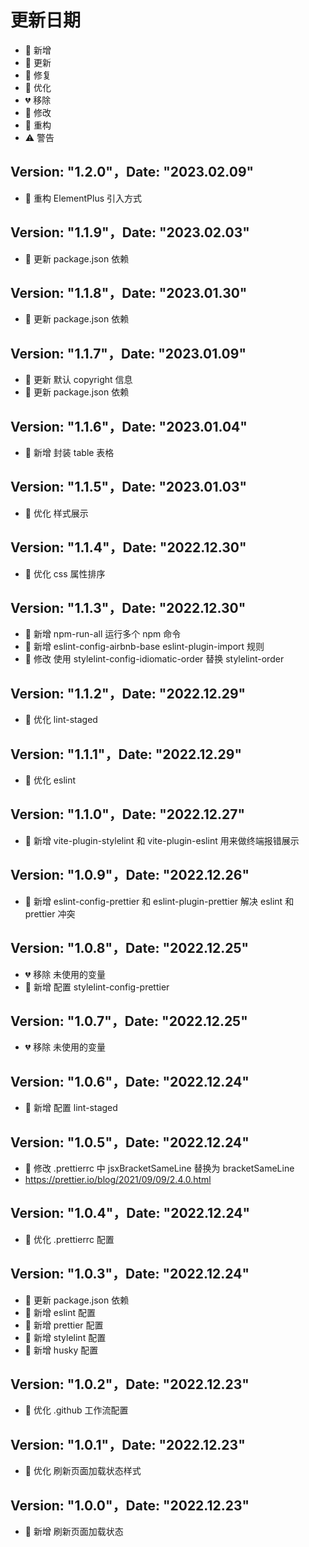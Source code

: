 # 更新日期

-   🎉 新增
-   🌟 更新
-   🐞 修复
-   🎯 优化
-   💔 移除
-   🚧 修改
-   🌈 重构
-   ⚠️ 警告

## Version: "1.2.0"，Date: "2023.02.09"

-   🌈 重构 ElementPlus 引入方式

## Version: "1.1.9"，Date: "2023.02.03"

-   🌟 更新 package.json 依赖

## Version: "1.1.8"，Date: "2023.01.30"

-   🌟 更新 package.json 依赖

## Version: "1.1.7"，Date: "2023.01.09"

-   🌟 更新 默认 copyright 信息
-   🌟 更新 package.json 依赖

## Version: "1.1.6"，Date: "2023.01.04"

-   🎉 新增 封装 table 表格

## Version: "1.1.5"，Date: "2023.01.03"

-   🎯 优化 样式展示

## Version: "1.1.4"，Date: "2022.12.30"

-   🎯 优化 css 属性排序

## Version: "1.1.3"，Date: "2022.12.30"

-   🎉 新增 npm-run-all 运行多个 npm 命令
-   🎉 新增 eslint-config-airbnb-base eslint-plugin-import 规则
-   🚧 修改 使用 stylelint-config-idiomatic-order 替换 stylelint-order

## Version: "1.1.2"，Date: "2022.12.29"

-   🎯 优化 lint-staged

## Version: "1.1.1"，Date: "2022.12.29"

-   🎯 优化 eslint

## Version: "1.1.0"，Date: "2022.12.27"

-   🎉 新增 vite-plugin-stylelint 和 vite-plugin-eslint 用来做终端报错展示

## Version: "1.0.9"，Date: "2022.12.26"

-   🎉 新增 eslint-config-prettier 和 eslint-plugin-prettier 解决 eslint 和 prettier 冲突

## Version: "1.0.8"，Date: "2022.12.25"

-   💔 移除 未使用的变量
-   🎉 新增 配置 stylelint-config-prettier

## Version: "1.0.7"，Date: "2022.12.25"

-   💔 移除 未使用的变量

## Version: "1.0.6"，Date: "2022.12.24"

-   🎉 新增 配置 lint-staged

## Version: "1.0.5"，Date: "2022.12.24"

-   🚧 修改 .prettierrc 中 jsxBracketSameLine 替换为 bracketSameLine
-   https://prettier.io/blog/2021/09/09/2.4.0.html

## Version: "1.0.4"，Date: "2022.12.24"

-   🎯 优化 .prettierrc 配置

## Version: "1.0.3"，Date: "2022.12.24"

-   🌟 更新 package.json 依赖
-   🎉 新增 eslint 配置
-   🎉 新增 prettier 配置
-   🎉 新增 stylelint 配置
-   🎉 新增 husky 配置

## Version: "1.0.2"，Date: "2022.12.23"

-   🎯 优化 .github 工作流配置

## Version: "1.0.1"，Date: "2022.12.23"

-   🎯 优化 刷新页面加载状态样式

## Version: "1.0.0"，Date: "2022.12.23"

-   🎉 新增 刷新页面加载状态
